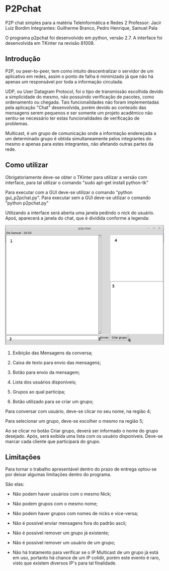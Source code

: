 # P2Pchat
P2P chat simples para a matéria Teleinformática e Redes 2
Professor: Jacir Luiz Bordim
Integrantes: Guilherme Branco, Pedro Henrique, Samuel Pala

O programa p2pchat foi desenvolvido em python, versão 2.7.
A interface foi desenvolvida em TKinter na revisão 81008.

## Introdução

P2P, ou peer-to-peer, tem como intuito descentralizar o servidor de um aplicativo em redes, assim o ponto de falha é minimizado já que não há apenas um responsável por toda a informação circulada.

UDP, ou User Datagram Protocol, foi o tipo de transmissão escolhida devido a simplicidade do mesmo, não possuindo verificação de pacotes, como ordenamento ou chegada. Tais funcionalidades não foram implementadas pela aplicação "Chat" desenvolvida, porém devido ao conteúdo das mensagens serem pequenos e ser somente um projeto acadêmico não sentiu-se necessário ter estas funcionalidades de verificação de problemas.

Multicast, é um grupo de comunicação onde a informação endereçada a um determinado grupo é obtida simultaneamente pelos integrantes do mesmo e apenas para estes integrantes, não afetando outras partes da rede.

## Como utilizar

Obrigatoriamente deve-se obter o TKinter para utilizar a versão com interface, para tal utilizar o comando "sudo apt-get install python-tk"

Para executar com a GUI deve-se utilizar o comando "python gui_p2pchat.py".
Para executar sem a GUI deve-se utilizar o comando "python p2pchat.py"

Utilizando a interface será aberta uma janela pedindo o nick do usuário. Apoś, aparecerá a janela do chat, que é dividida conforme a legenda:

![alt text](https://github.com/gdbranco/p2pchat/blob/master/images/12272866_1211468695537087_112030544_n.jpg)

1. Exibição das Mensagens da conversa;

2. Caixa de texto para envio das mensagens;

3. Botão para envio da mensagem;

4. Lista dos usuários disponíveis;

5. Grupos ao qual participa;

6. Botão utilizado para se criar um grupo;

Para conversar com usuário, deve-se clicar no seu nome, na região 4;

Para selecionar um grupo, deve-se escolher o mesmo na região 5;

Ao se clicar no botão Criar grupo, deverá ser informado o nome do grupo desejado. Após, será exibida uma lista com os usuário disponiveis. Deve-se marcar cada cliente que participará do grupo.

## Limitações
Para tornar o trabalho apresentável dentro do prazo de entrega optou-se por deixar algumas limitações dentro do programa.

São elas:

- Não podem haver usuários com o mesmo Nick;

- Não podem grupos com o mesmo nome;

- Não podem haver grupos com nomes de nicks e vice-versa;

- Não é possível enviar mensagens fora do padrão ascii;

- Não é possível remover um grupo já existente;

- Não é possível remover um usuário de um grupo; 

- Não há tratamento para verificar se o IP Multicast de um grupo já está em uso, portanto há chance de um IP colidir, porém este evento é raro, visto que existem diversos IP's para tal finalidade.
